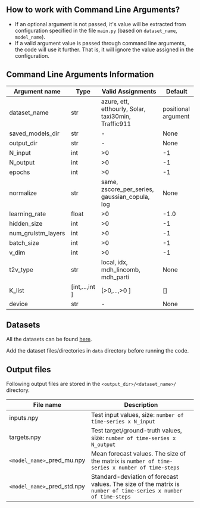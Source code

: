 ## How to work with Command Line Arguments?
- If an optional argument is not passed, it's value will be extracted from configuration specified in the file `main.py` (based on `dataset_name`, `model_name`).
- If a valid argument value is passed through command line arguments, the code will use it further. That is, it will ignore the value assigned in the configuration.

## Command Line Arguments Information
| Argument name | Type | Valid Assignments | Default |
| --------------| ---- | ----------------- | ------- |
| dataset_name  | str  | azure, ett, etthourly, Solar, taxi30min, Traffic911 | positional argument|
| saved_models_dir       | str  | -                | None      |
| output_dir       | str  | -                | None      |
| N_input       | int  | >0                | -1      |
| N_output      | int  | >0                | -1      |
| epochs        | int  | >0                | -1      |
| normalize      | str  | same, zscore_per_series, gaussian_copula, log | None |
| learning_rate        | float  | >0                | -1.0      |
| hidden_size        | int  | >0                | -1      |
| num_grulstm_layers        | int  | >0                | -1      |
| batch_size        | int  | >0                | -1      |
| v_dim        | int  | >0                | -1      |
| t2v_type        | str  | local, idx, mdh_lincomb, mdh_parti | None      |
| K_list        | \[int,...,int \]  | \[>0,...,>0 \]               | \[\]      |
| device        | str  | -                | None      |

## Datasets
All the datasets can be found [here](https://drive.google.com/drive/folders/1b6xheczhJ1IwkTS5fqRf9_NkEkPf9beM?usp=sharing).

Add the dataset files/directories in `data` directory before running the code.

## Output files 
Following output files are stored in the `<output_dir>/<dataset_name>/` directory.

| File name | Description |
| --------- | ----------- |
| inputs.npy | Test input values, size: `number of time-series x N_input` |
| targets.npy | Test target/ground-truth values, size: `number of time-series x N_output` |
| `<model_name>`\_pred\_mu.npy | Mean forecast values. The size of the matrix is `number of time-series x number of time-steps` |
| `<model_name>`\_pred\_std.npy | Standard-deviation of forecast values. The size of the matrix is `number of time-series x number of time-steps` |


